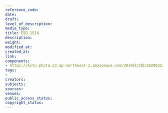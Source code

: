 ```yaml
---
reference_code: 
date: 
draft: 
level_of_description: 
media_type: 
title: E5D_1514
description: 
weight: 
modified_at: 
created_at: 
link: 
components:
- https://kctu-photo.s3.ap-northeast-2.amazonaws.com/2020년/2월/20200212_영남대의료원+고공농성+해단집회/E5D_1514.jpg
tags:
- 
creators: 
subjects: 
sources: 
venues: 
public_access_status: 
copyright_status: 
---
```

